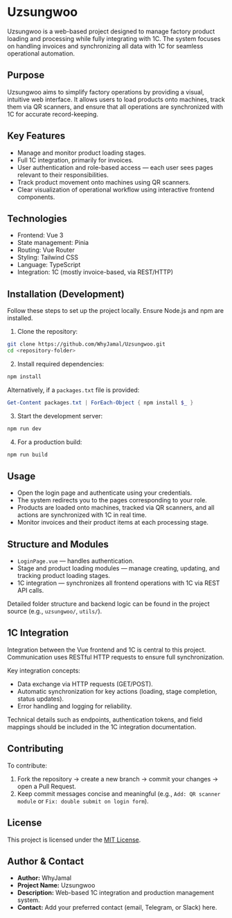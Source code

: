 # Uzsungwoo

Uzsungwoo is a web-based project designed to manage factory product loading and processing while fully integrating with 1C. The system focuses on handling invoices and synchronizing all data with 1C for seamless operational automation.

## Purpose

Uzsungwoo aims to simplify factory operations by providing a visual, intuitive web interface. It allows users to load products onto machines, track them via QR scanners, and ensure that all operations are synchronized with 1C for accurate record-keeping.

## Key Features

- Manage and monitor product loading stages.
- Full 1C integration, primarily for invoices.
- User authentication and role-based access — each user sees pages relevant to their responsibilities.
- Track product movement onto machines using QR scanners.
- Clear visualization of operational workflow using interactive frontend components.

## Technologies

- Frontend: Vue 3
- State management: Pinia
- Routing: Vue Router
- Styling: Tailwind CSS
- Language: TypeScript
- Integration: 1C (mostly invoice-based, via REST/HTTP)

## Installation (Development)

Follow these steps to set up the project locally. Ensure Node.js and npm are installed.

1. Clone the repository:

```bash
git clone https://github.com/WhyJamal/Uzsungwoo.git
cd <repository-folder>
```

2. Install required dependencies:

```bash
npm install
```

Alternatively, if a `packages.txt` file is provided:

```powershell
Get-Content packages.txt | ForEach-Object { npm install $_ }
```

3. Start the development server:

```bash
npm run dev
```

4. For a production build:

```bash
npm run build
```

## Usage

- Open the login page and authenticate using your credentials.
- The system redirects you to the pages corresponding to your role.
- Products are loaded onto machines, tracked via QR scanners, and all actions are synchronized with 1C in real time.
- Monitor invoices and their product items at each processing stage.

## Structure and Modules

- `LoginPage.vue` — handles authentication.
- Stage and product loading modules — manage creating, updating, and tracking product loading stages.
- 1C integration — synchronizes all frontend operations with 1C via REST API calls.

Detailed folder structure and backend logic can be found in the project source (e.g., `uzsungwoo/`, `utils/`).

## 1C Integration

Integration between the Vue frontend and 1C is central to this project. Communication uses RESTful HTTP requests to ensure full synchronization.

Key integration concepts:

- Data exchange via HTTP requests (GET/POST).
- Automatic synchronization for key actions (loading, stage completion, status updates).
- Error handling and logging for reliability.

Technical details such as endpoints, authentication tokens, and field mappings should be included in the 1C integration documentation.

## Contributing

To contribute:

1. Fork the repository → create a new branch → commit your changes → open a Pull Request.
2. Keep commit messages concise and meaningful (e.g., `Add: QR scanner module` or `Fix: double submit on login form`).

## License

This project is licensed under the [MIT License](./LICENSE).

## Author & Contact

- **Author:** WhyJamal
- **Project Name:** Uzsungwoo
- **Description:** Web-based 1C integration and production management system.
- **Contact:** Add your preferred contact (email, Telegram, or Slack) here.
